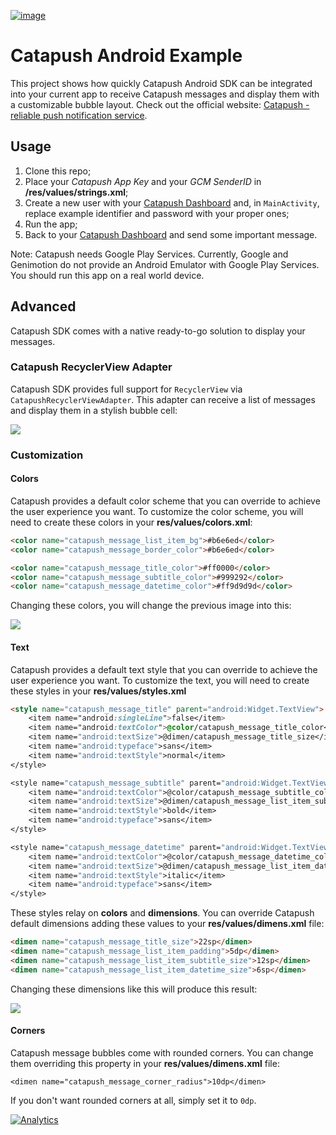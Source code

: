 [![image](https://raw.githubusercontent.com/Catapush/android-example/master/images/logo.png)](http://www.catapush.com/)

# Catapush Android Example

This project shows how quickly Catapush Android SDK can be integrated into your current app to receive Catapush messages and display them with a customizable bubble layout. Check out the official website: [Catapush - reliable push notification service](http://www.catapush.com).


## Usage

1. Clone this repo;
2. Place your *Catapush App Key* and your *GCM SenderID* in **/res/values/strings.xml**;
3. Create a new user with your [Catapush Dashboard](http://www.catapush.com/) and, in `MainActivity`, replace example identifier and password with your proper ones;
4. Run the app;
5. Back to your [Catapush Dashboard](http://www.catapush.com/) and send some important message.

Note:
Catapush needs Google Play Services. Currently, Google and Genimotion do not provide an Android Emulator with Google Play Services. You should run this app on a real world device.

## Advanced

Catapush SDK comes with a native ready-to-go solution to display your messages.

### Catapush RecyclerView Adapter

Catapush SDK provides full support for `RecyclerView` via `CatapushRecyclerViewAdapter`. This adapter can receive a list of messages and display them in a stylish bubble cell:

![](/images/messages.1.png?raw=true)

### Customization
#### Colors
Catapush provides a default color scheme that you can override to achieve the user experience you want. To customize the color scheme, you will need to create these colors in your **res/values/colors.xml**:

```html
<color name="catapush_message_list_item_bg">#b6e6ed</color>
<color name="catapush_message_border_color">#b6e6ed</color>

<color name="catapush_message_title_color">#ff0000</color>
<color name="catapush_message_subtitle_color">#999292</color>
<color name="catapush_message_datetime_color">#ff9d9d9d</color>
```

Changing these colors, you will change the previous image into this:

[![](/images/messages.2.png?raw=true)]()

#### Text
Catapush provides a default text style that you can override to achieve the user experience you want. To customize the text, you will need to create these styles in your **res/values/styles.xml**

```html
<style name="catapush_message_title" parent="android:Widget.TextView">
    <item name="android:singleLine">false</item>
    <item name="android:textColor">@color/catapush_message_title_color</item>
    <item name="android:textSize">@dimen/catapush_message_title_size</item>
    <item name="android:typeface">sans</item>
    <item name="android:textStyle">normal</item>
</style>

<style name="catapush_message_subtitle" parent="android:Widget.TextView">
    <item name="android:textColor">@color/catapush_message_subtitle_color</item>
    <item name="android:textSize">@dimen/catapush_message_list_item_subtitle_size</item>
    <item name="android:textStyle">bold</item>
    <item name="android:typeface">sans</item>
</style>

<style name="catapush_message_datetime" parent="android:Widget.TextView">
    <item name="android:textColor">@color/catapush_message_datetime_color</item>
    <item name="android:textSize">@dimen/catapush_message_list_item_datetime_size</item>
    <item name="android:textStyle">italic</item>
    <item name="android:typeface">sans</item>
</style>        
```

These styles relay on **colors** and **dimensions**. You can override Catapush default dimensions adding these values to your **res/values/dimens.xml** file:

```html
<dimen name="catapush_message_title_size">22sp</dimen>
<dimen name="catapush_message_list_item_padding">5dp</dimen>
<dimen name="catapush_message_list_item_subtitle_size">12sp</dimen>
<dimen name="catapush_message_list_item_datetime_size">6sp</dimen>
```

Changing these dimensions like this will produce this result:

![](/images/messages.3.png?raw=true)

#### Corners
Catapush message bubbles come with rounded corners. You can change them overriding this property in your **res/values/dimens.xml** file:

    <dimen name="catapush_message_corner_radius">10dp</dimen>

If you don't want rounded corners at all, simply set it to `0dp`.


[![Analytics](https://ga-beacon.appspot.com/UA-60582915-4/android-example/readme)](https://github.com/igrigorik/ga-beacon)

